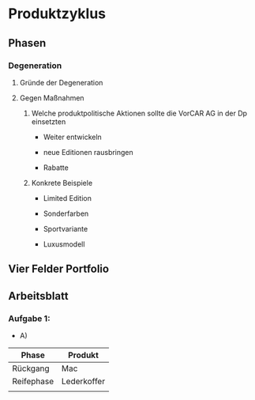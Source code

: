# Produktzyklus

## Phasen

### Degeneration

1. Gründe der Degeneration

2. Gegen Maßnahmen 
   
   1. Welche produktpolitische Aktionen sollte die VorCAR AG in der Dp einsetzten
      
      - Weiter entwickeln
      
      - neue Editionen rausbringen
      
      - Rabatte
   
   2. Konkrete Beispiele
      
      - Limited Edition
      
      - Sonderfarben
      
      - Sportvariante
      
      - Luxusmodell

## Vier Felder Portfolio

## Arbeitsblatt

### Aufgabe 1:

- A)

| Phase      | Produkt     |
| ---------- | ----------- |
| Rückgang   | Mac         |
| Reifephase | Lederkoffer |
|            |             |

